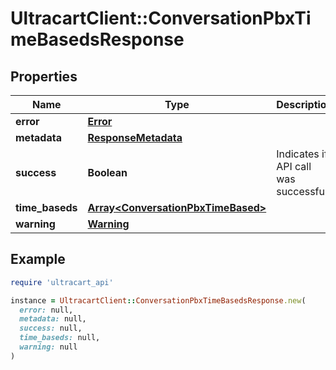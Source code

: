 # UltracartClient::ConversationPbxTimeBasedsResponse

## Properties

| Name | Type | Description | Notes |
| ---- | ---- | ----------- | ----- |
| **error** | [**Error**](Error.md) |  | [optional] |
| **metadata** | [**ResponseMetadata**](ResponseMetadata.md) |  | [optional] |
| **success** | **Boolean** | Indicates if API call was successful | [optional] |
| **time_baseds** | [**Array&lt;ConversationPbxTimeBased&gt;**](ConversationPbxTimeBased.md) |  | [optional] |
| **warning** | [**Warning**](Warning.md) |  | [optional] |

## Example

```ruby
require 'ultracart_api'

instance = UltracartClient::ConversationPbxTimeBasedsResponse.new(
  error: null,
  metadata: null,
  success: null,
  time_baseds: null,
  warning: null
)
```

